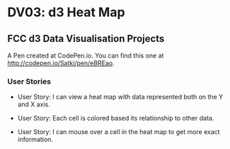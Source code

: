 # DV03: d3 Heat Map



## FCC d3 Data Visualisation Projects

A Pen created at CodePen.io. You can find this one at http://codepen.io/Satki/pen/eBREao.

 

### User Stories

- User Story: I can view a heat map with data represented both on the Y and X axis.

- User Story: Each cell is colored based its relationship to other data.

- User Story: I can mouse over a cell in the heat map to get more exact information.